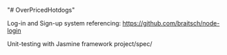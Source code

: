 "# OverPricedHotdogs" 

Log-in and Sign-up system referencing:
https://github.com/braitsch/node-login

Unit-testing with Jasmine framework
project/spec/
